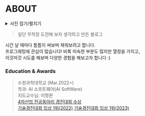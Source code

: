 # ABOUT



<details>
<summary>사진 접기/펼치기</summary>

![Alt text](./assets/img/me.jpg)

</details>


> 일단 무작정 도전해 보자 생각하고 만든 블로그
   
시간 날 때마다 틈틈이 써보며 채워보려고 합니다.   
  프로그래밍에 관심이 많습니다! 비록 미숙한 부분도 많지만 열정을 가지고,  
이것저것 시도를 해보며 다양한 경험을 해보고자 합니다 :)




### Education & Awards


> 수원과학대학교 
>  (Mar.2022~)  
>  학과: AI 소프트웨어(AI SoftWare)  
>  지도교수님: 이명문  
>  [4차산업 전공동아리 경진대회 수상]  
>  [기술경진대회 입상 1위(2022)] 
>  [기술경진대회 입상 1위(2023)]   
>

[4차산업 전공동아리 경진대회 수상]:https://dhs.ssc.ac.kr/sub020407/349/rMAMaqW@21/view/4442
[기술경진대회 입상 1위(2022)]:https://dhs.ssc.ac.kr/sub020407/349/rMAMaqW@21/view/3469?page=1
[기술경진대회 입상 1위(2023)]:https://dhs.ssc.ac.kr/sub020407/349/rMAMaqW@21/view/5573?page=1






